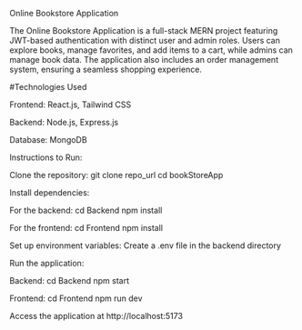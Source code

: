 Online Bookstore Application

The Online Bookstore Application is a full-stack MERN project featuring JWT-based authentication with distinct user and admin roles. Users can explore books, manage favorites, and add items to a cart, while admins can manage book data. The application also includes an order management system, ensuring a seamless shopping experience.

#Technologies Used

Frontend: React.js, Tailwind CSS

Backend: Node.js, Express.js

Database: MongoDB

Instructions to Run:

Clone the repository: git clone repo_url cd bookStoreApp

Install dependencies:

For the backend: cd Backend npm install

For the frontend: cd Frontend npm install

Set up environment variables: Create a .env file in the backend directory

Run the application:

Backend: cd Backend npm start

Frontend: cd Frontend npm run dev

Access the application at http://localhost:5173
